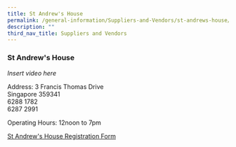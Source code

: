 ```yaml
---
title: St Andrew's House
permalink: /general-information/Suppliers-and-Vendors/st-andrews-house/
description: ""
third_nav_title: Suppliers and Vendors
---
```

### St Andrew's House

*Insert video here*

Address:  3 Francis Thomas Drive  
Singapore 359341
<br>6288 1782
<br>6287 2991

Operating Hours: 12noon to 7pm

[St Andrew's House Registration Form](/files/sah%20registration%20form%202024.pdf)